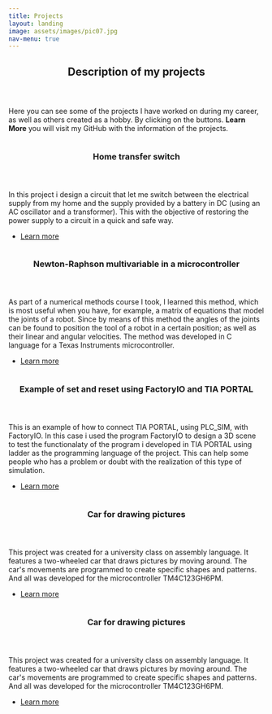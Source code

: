 ```yaml
---
title: Projects
layout: landing
image: assets/images/pic07.jpg
nav-menu: true
---
```


<!-- Main -->
<div id="main">

<!-- One -->
<section id="one">
	<div class="inner">
		<header class="major">
			<h2>Description of my projects</h2>
		</header>
		<p>Here you can see some of the projects I have worked on during my career, as well as others created as a hobby. By clicking on the buttons. <b>Learn More</b> you will visit my GitHub with the information of the projects. </p>
	</div>
</section>

<!-- Two -->
<section id="two" class="spotlights">
	<section>
		<a href="generic.html" class="image">
			<img src="{% link assets/images/circuitDesign.jpg %}" alt="" data-position="center center" />
		</a>
		<div class="content">
			<div class="inner">
				<header class="major">
					<h3>Home transfer switch</h3>
				</header>
				<p>In this project i design a circuit that let me switch between the electrical supply from my home and
the supply provided by a battery in DC (using an AC oscillator and a transformer). This with the objective of
restoring the power supply to a circuit in a quick and safe way.</p>
				<ul class="actions">
					<li><a href="https://github.com/Bluevipe21/SwitchTransferenciaDomiciliar.git" class="button">Learn more</a></li>
				</ul>
			</div>
		</div>
	</section>
	<section>
		<a href="generic.html" class="image">
			<img src="{% link assets/images/math.jpg %}" alt="" data-position="top center" />
		</a>
		<div class="content">
			<div class="inner">
				<header class="major">
					<h3>Newton-Raphson multivariable in a microcontroller</h3>
				</header>
				<p>As part of a numerical methods course I took, I learned this method, which is most useful when you have, for example, a matrix of equations that model the joints of a robot. Since by means of this method the angles of the joints can be found to position the tool of a robot in a certain position; as well as their linear and angular velocities. The method was developed in C language for a Texas Instruments microcontroller.</p>
				<ul class="actions">
					<li><a href="https://github.com/Bluevipe21/NewtonRaphson_Multivariable.git" class="button">Learn more</a></li>
				</ul>
			</div>
		</div>
	</section>
	<section>
		<a href="generic.html" class="image">
			<img src="{% link assets/images/industrialEngineering.jpg %}" alt="" data-position="25% 25%" />
		</a>
		<div class="content">
			<div class="inner">
				<header class="major">
					<h3>Example of set and reset using FactoryIO and TIA PORTAL</h3>
				</header>
				<p>This is an example of how to connect TIA PORTAL, using PLC_SIM, with FactoryIO. In this case i used the program
FactoryIO to design a 3D scene to test the functionalaty of the program i developed in TIA PORTAL using ladder as the programming language of the project. This can help some people who has a problem or doubt with the realization of this
type of simulation.</p>
				<ul class="actions">
					<li><a href="https://github.com/Bluevipe21/SET-RESET-TIA_PORTAL-FACTORYIO.git" class="button">Learn more</a></li>
				</ul>
			</div>
		</div>
	</section>	
	<section>
		<a href="generic.html" class="image">
			<img src="{% link assets/images/circuitDesign.jpg %}" alt="" data-position="center center" />
		</a>
		<div class="content">
			<div class="inner">
				<header class="major">
					<h3>Car for drawing pictures</h3>
				</header>
				<p>This project was created for a university class on assembly language. It features a two-wheeled car that draws pictures by moving around. The car's movements are programmed to create specific shapes and patterns. And all was developed for the microcontroller TM4C123GH6PM.</p>
				<ul class="actions">
					<li><a href="https://github.com/Bluevipe21/Carrito_dibujar_figuras" class="button">Learn more</a></li>
				</ul>
			</div>
		</div>
</section>	
</section>
	
<!-- Three -->
<section id="three" class="spotlights">
	<section>
		<a href="generic.html" class="image">
			<img src="{% link assets/images/circuitDesign.jpg %}" alt="" data-position="center center" />
		</a>
		<div class="content">
			<div class="inner">
				<header class="major">
					<h3>Car for drawing pictures</h3>
				</header>
				<p>This project was created for a university class on assembly language. It features a two-wheeled car that draws pictures by moving around. The car's movements are programmed to create specific shapes and patterns. And all was developed for the microcontroller TM4C123GH6PM.</p>
				<ul class="actions">
					<li><a href="https://github.com/Bluevipe21/Carrito_dibujar_figuras" class="button">Learn more</a></li>
				</ul>
			</div>
		</div>
	</section>
</section>

	
</div>
